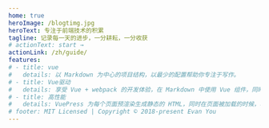 ```yaml
---
home: true
heroImage: /blogtimg.jpg
heroText: 专注于前端技术的积累
tagline: 记录每一天的进步，一分耕耘，一分收获
# actionText: start →
actionLink: /zh/guide/
features:
# - title: vue
#   details: 以 Markdown 为中心的项目结构，以最少的配置帮助你专注于写作。
# - title: Vue驱动
#   details: 享受 Vue + webpack 的开发体验，在 Markdown 中使用 Vue 组件，同时可以使用 Vue 来开发自定义主题。
# - title: 高性能
#   details: VuePress 为每个页面预渲染生成静态的 HTML，同时在页面被加载的时候，将作为 SPA 运行。
# footer: MIT Licensed | Copyright © 2018-present Evan You
---
```





